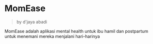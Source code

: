 # MomEase
> by d'jaya abadi

MomEase adalah aplikasi mental health untuk ibu hamil dan postpartum untuk menemani mereka menjalani hari-harinya
